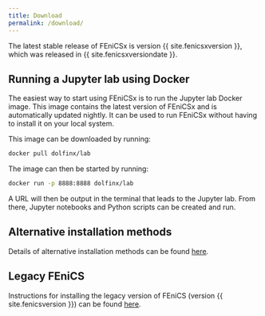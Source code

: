 ```yaml
---
title: Download
permalink: /download/
---
```


The latest stable release of FEniCSx is version {{ site.fenicsxversion }}, which was released
in {{ site.fenicsxversiondate }}.

## Running a Jupyter lab using Docker
The easiest way to start using FEniCSx is to run the Jupyter lab Docker image. This image contains
the latest version of FEniCSx and is automatically updated nightly. It can be used to run FEniCSx
without having to install it on your local system.

This image can be downloaded by running:

```bash
docker pull dolfinx/lab
```

The image can then be started by running:

```bash
docker run -p 8888:8888 dolfinx/lab
```

A URL will then be output in the terminal that leads to the Jupyter lab. From there, Jupyter notebooks and
Python scripts can be created and run.

## Alternative installation methods
Details of alternative installation methods can be found [here](https://docs.fenicsproject.org/dolfinx/main/python/installation.html).

## Legacy FEniCS
Instructions for installing the legacy version of FEniCS (version {{ site.fenicsversion }}) can be found [here](archive.md).
